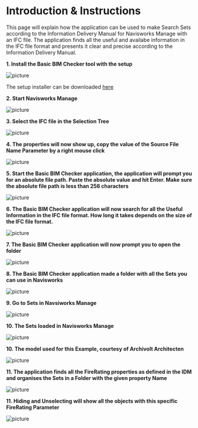 # Introduction & Instructions
This page will explain how the  application can be used to make Search Sets according to the Information Delivery Manual for Navisworks Manage with an IFC file. The application finds all the useful and availabe information in the IFC file format and presents it  clear and precise according to the Information Delivery Manual.


**1. Install the Basic BIM Checker tool with the setup**

![picture](https://github.com//C-Claus//XML-for-Navisworks//blob//master//Basic_BIM_Checker_for_Navisworks_Manage//images//02.%20install.png)

The setup installer can be downloaded [here](https://github.com/C-Claus/XML-for-Navisworks/blob/master/Basic_BIM_Checker_for_Navisworks_Manage/setup_basic_bim_checker.exe)


**2. Start Navisworks Manage**

![picture](https://github.com/C-Claus/XML-for-Navisworks/blob/master/Basic_BIM_Checker_for_Navisworks_Manage/images/00_open_navisworks.PNG)


**3. Select the IFC file in the Selection Tree**

![picture](https://github.com/C-Claus/XML-for-Navisworks/blob/master/Basic_BIM_Checker_for_Navisworks_Manage/images/00._select_ifc_file_in_selection_tree.png)


**4. The properties will now show up, copy the value of the Source File Name Parameter by a right mouse click**

![picture](https://github.com/C-Claus/XML-for-Navisworks/blob/master/Basic_BIM_Checker_for_Navisworks_Manage/images/01.%20copy%20value%20of%20absolute%20path.png)


**5. Start the Basic BIM Checker application, the application will prompt you for an absolute file path. Paste the absolute value and hit Enter. Make sure the absolute file path is less than 256 characters**

![picture](https://github.com/C-Claus/XML-for-Navisworks/blob/master/Basic_BIM_Checker_for_Navisworks_Manage/images/03_start_app.png)


**6. The Basic BIM Checker application will now search for all the Useful Information in the IFC file format.  How long it takes depends on the size of the IFC file format.**

![picture](https://github.com/C-Claus/XML-for-Navisworks/blob/master/Basic_BIM_Checker_for_Navisworks_Manage/images/04_load_file.png)


**7. The Basic BIM Checker application will now prompt you to open the folder**

![picture](https://github.com/C-Claus/XML-for-Navisworks/blob/master/Basic_BIM_Checker_for_Navisworks_Manage/images/05_load_file.png)


**8. The Basic BIM Checker application made a folder with all the Sets you can use in Navisworks**

![picture](https://github.com/C-Claus/XML-for-Navisworks/blob/master/Basic_BIM_Checker_for_Navisworks_Manage/images/06_created_xml.png)


**9. Go to Sets in Navsiworks Manage**

![picture](https://github.com/C-Claus/XML-for-Navisworks/blob/master/Basic_BIM_Checker_for_Navisworks_Manage/images/07_created_xml.png)


**10. The Sets loaded in Navisworks Manage**

![picture](https://github.com/C-Claus/XML-for-Navisworks/blob/master/Basic_BIM_Checker_for_Navisworks_Manage/images/08_created_xml_loaded_in_navisworks.png)

**10. The model used for this Example, courtesy of Archivolt Architecten**

![picture](https://github.com/C-Claus/XML-for-Navisworks/blob/master/Basic_BIM_Checker_for_Navisworks_Manage/images/kdv.PNG)

**11. The application finds all the FireRating properties as defined in the IDM and organises the Sets in a Folder with the given property Name**

![picture](https://github.com/C-Claus/XML-for-Navisworks/blob/master/Basic_BIM_Checker_for_Navisworks_Manage/images/10_created_xml_loaded_in_navisworks.png)


**11. Hiding and Unselecting will show all the objects with this specific FireRating Parameter**

![picture](https://github.com/C-Claus/XML-for-Navisworks/blob/master/Basic_BIM_Checker_for_Navisworks_Manage/images/11_firerating.PNG)


